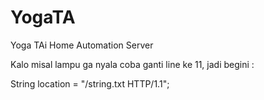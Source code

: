 # YogaTA
Yoga TAi Home Automation Server

Kalo misal lampu ga nyala coba ganti line ke 11, jadi begini :

String location = "/string.txt HTTP/1.1";
